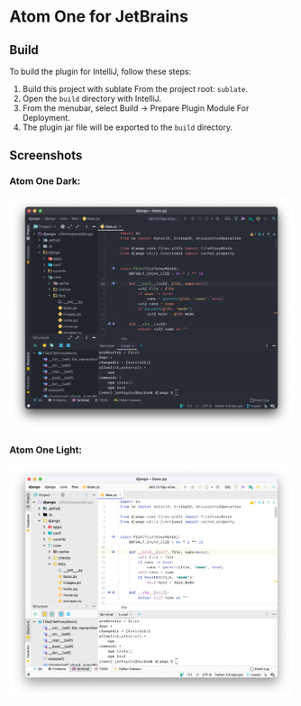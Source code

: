 # Atom One for JetBrains

## Build

To build the plugin for IntelliJ, follow these steps:

1. Build this project with sublate From the project root: `sublate`.
2. Open the `build` directory with IntelliJ.
3. From the menubar, select Build -> Prepare Plugin Module For Deployment.
4. The plugin jar file will be exported to the `build` directory.

## Screenshots

### Atom One Dark:

![Atom One Dark](screenshots/atom-one-dark.png)

### Atom One Light:

![Atom One Dark](screenshots/atom-one-light.png)

